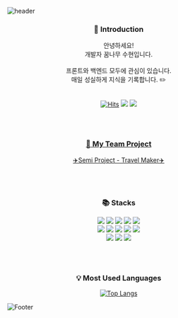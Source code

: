![header](https://capsule-render.vercel.app/api?type=waving&color=auto&height=250&section=header&text=Hello,%20I'm%20SooHyeon!&fontSize=60)

<div align=center>

  <h3>🤍 Introduction</h3>
  안녕하세요!<br>
  개발자 꿈나무 수현입니다.<br><br>
  프론트와 백엔드 모두에 관심이 있습니다.<br>
  매일 성실하게 지식을 기록합니다. ✏️
  <br><br>
  
  [![Hits](https://hits.seeyoufarm.com/api/count/incr/badge.svg?url=https%3A%2F%2Fgithub.com%2Fansoohyeon%2Fhit-counter&count_bg=%23000000&title_bg=%23000000&icon=github.svg&icon_color=%23FFFFFF&title=Github&edge_flat=false)](https://hits.seeyoufarm.com)
  <a href="https://velog.io/@suhyun_zip"><img src="https://img.shields.io/badge/Velog-3DDC84?style=flat&logo=Velog&logoColor=white"/></a>
  <a href="mailto:dkstngus0615@gmail.com"><img src="https://img.shields.io/badge/gmail-EA4335?style=flat&logo=gmail&logoColor=white&link=mailto:dkstngus0615@gmail.com"/>

  <br><br>

  <h3>🙌 My Team Project</h3>
  <a href="https://github.com/4-TravelMaker/TravelMaker">✈️Semi Project - Travel Maker✈️</a>
  
  <br><br>
  
  <h3>📚 Stacks</h3>
  <img src="https://img.shields.io/badge/javascript-F7DF1E?style=flat&logo=javascript&logoColor=white"/>
  <img src="https://img.shields.io/badge/jquery-0769AD?style=flat&logo=jquery&logoColor=white"/>
  <img src="https://img.shields.io/badge/html5-E34F26?style=flat&logo=html5&logoColor=white"/>
  <img src="https://img.shields.io/badge/css3-1572B6?style=flat&logo=css3&logoColor=white"/>
  <img src="https://img.shields.io/badge/java-007396?style=flat&logo=java&logoColor=white"/>
  <br>
  <img src="https://img.shields.io/badge/spring-6DB33F?style=flat&logo=spring&logoColor=white"/>
  <img src="https://img.shields.io/badge/react-61DAFB?style=flat&logo=React&logoColor=white"/>
  <img src="https://img.shields.io/badge/oracle-F80000?style=flat&logo=oracle&logoColor=white"/>
  <img src="https://img.shields.io/badge/eclipse-2C2255?style=flat&logo=eclipse&logoColor=white"/>
  <img src="https://img.shields.io/badge/visualstudiocode-007ACC?style=flat&logo=visualstudiocode&logoColor=white"/>
  <br>
  <img src="https://img.shields.io/badge/windows10-0078D6?style=flat&logo=windows10&logoColor=white"/>
  <img src="https://img.shields.io/badge/apachetomcat-F8DC75?style=flat&logo=apachetomcat&logoColor=white"/>
  <img src="https://img.shields.io/badge/github-181717?style=flat&logo=github&logoColor=white"/>

  <br><br>

  <h3>💡 Most Used Languages</h3>
  
  [![Top Langs](https://github-readme-stats.vercel.app/api/top-langs/?username=ansoohyeon&layout=compact)](https://github.com/ansoohyeon/github-readme-stats)

</div>

![Footer](https://capsule-render.vercel.app/api?type=waving&color=auto&height=250&section=footer)
